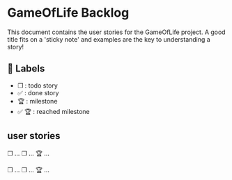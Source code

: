 # GameOfLife Backlog

This document contains the user stories for the GameOfLife project. A good title fits on a 'sticky note' and examples are the key to understanding a story!

## :bookmark: Labels

- ❒ : todo story
- ✅ : done story
- 🏆 : milestone
- ✅ 🏆 : reached milestone

## user stories

❒ ...
❒ ...
🏆 ...

❒ ...
❒ ...
🏆 ...

